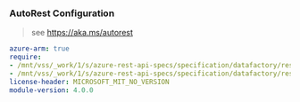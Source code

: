### AutoRest Configuration

> see https://aka.ms/autorest

``` yaml
azure-arm: true
require:
- /mnt/vss/_work/1/s/azure-rest-api-specs/specification/datafactory/resource-manager/readme.md
- /mnt/vss/_work/1/s/azure-rest-api-specs/specification/datafactory/resource-manager/readme.go.md
license-header: MICROSOFT_MIT_NO_VERSION
module-version: 4.0.0

```